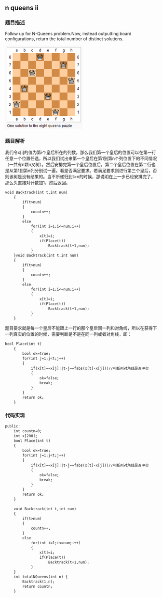## n queens ii

### 题目描述


Follow up for N-Queens problem.Now, instead outputting board configurations, return the total number of distinct solutions.

![](https://raw.githubusercontent.com/dqhplhzz2008/Study-notes/master/leetcode/assets/nqueensii.png)

### 题目解析

我们令x[i]的值为第i个皇后所在的列数。那么我们第一个皇后的位置可以在第一行任意一个位置任选，所以我们试出来第一个皇后在第1到第n个列位置下的不同情况（一共有n颗n叉树）。然后安排完第一个皇后位置后，第二个皇后位置在第二行也是从第1到第n列分别试一遍，看是否满足要求。若满足要求则进行第三个皇后，否则该树是没有结果的。当不断递归到t>n的时候，那说明在上一步已经安排完了，那么久直接对计数加1，然后返回。

```
void Backtrack(int t,int num)
    {
        if(t>num)
        {
            countn++;
        }
        else
            for(int i=1;i<=num;i++)
            {
                x[t]=i;
                if(Place(t))
                    Backtrack(t+1,num);
            }
    }void Backtrack(int t,int num)
    {
        if(t>num)
        {
            countn++;
        }
        else
            for(int i=1;i<=num;i++)
            {
                x[t]=i;
                if(Place(t))
                    Backtrack(t+1,num);
            }
    }
```

题目要求就是每一个皇后不能跟上一行的那个皇后同一列和对角线，所以在获得下一列真实的位置的时候，需要判断是不是在同一列或者对角线，即：
```
bool Place(int t)
    {
        bool ok=true;
        for(int j=1;j<t;j++)
        {
            if(x[t]==x[j]||t-j==fabs(x[t]-x[j]))//判断列对角线是否冲突
            {
                ok=false;
                break;
            }
        }
        return ok;
    }
```

### 代码实现

```
public:
    int countn=0;
    int x[200];
    bool Place(int t)
    {
        bool ok=true;
        for(int j=1;j<t;j++)
        {
            if(x[t]==x[j]||t-j==fabs(x[t]-x[j]))//判断列对角线是否冲突
            {
                ok=false;
                break;
            }
        }
        return ok;
    }
    
    void Backtrack(int t,int num)
    {
        if(t>num)
        {
            countn++;
        }
        else
            for(int i=1;i<=num;i++)
            {
                x[t]=i;
                if(Place(t))
                    Backtrack(t+1,num);
            }
    }
    int totalNQueens(int n) {
        Backtrack(1,n);
        return countn;
    }
```